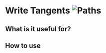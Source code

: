 # Write Tangents ![Paths](https://img.shields.io/badge/Spatial-955195)

## What is it useful for?


## How to use
